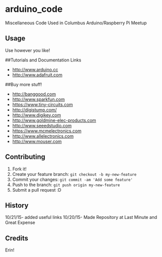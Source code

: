 # arduino_code

Miscellaneous Code Used in Columbus Arduino/Raspberry Pi Meetup

## Usage

Use however you like!

##Tutorials and Documentation Links
  * http://www.arduino.cc
  * http://www.adafruit.com

##Buy more stuff!
  * http://banggood.com
  * http://www.sparkfun.com
  * https://www.tiny-circuits.com
  * http://digistump.com/
  * http://www.digikey.com
  * http://www.goldmine-elec-products.com
  * http://www.seeedstudio.com
  * https://www.mcmelectronics.com
  * http://www.allelectronics.com
  * http://www.mouser.com

## Contributing

1. Fork it!
2. Create your feature branch: `git checkout -b my-new-feature`
3. Commit your changes: `git commit -am 'Add some feature'`
4. Push to the branch: `git push origin my-new-feature`
5. Submit a pull request :D

## History
10/21/15- added useful links
10/20/15- Made Repository at Last Minute and Great Expense

## Credits

Erin!
